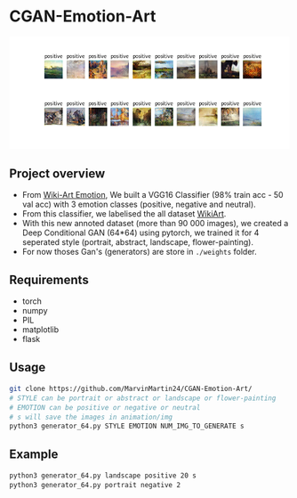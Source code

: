 # CGAN-Emotion-Art

![Generator](https://github.com/MarvinMartin24/CGAN-Emotion-Art/blob/master/animation/img/fake.png)

## Project overview
* From [Wiki-Art Emotion](http://saifmohammad.com/WebPages/wikiartemotions.html), We built a VGG16 Classifier (98% train acc - 50 val acc) with 3 emotion classes (positive, negative and neutral).
* From this classifier, we labelised the all dataset [WikiArt](https://www.kaggle.com/ipythonx/wikiart-gangogh-creating-art-gan).
* With this new annoted dataset (more than 90 000 images), we created a Deep Conditional GAN (64*64) using pytorch, we trained it for 4 seperated style (portrait, abstract, landscape, flower-painting).
* For now thoses Gan's (generators) are store in `./weights` folder.

## Requirements
* torch
* numpy
* PIL
* matplotlib
* flask

## Usage
```bash
git clone https://github.com/MarvinMartin24/CGAN-Emotion-Art/
# STYLE can be portrait or abstract or landscape or flower-painting
# EMOTION can be positive or negative or neutral
# s will save the images in animation/img
python3 generator_64.py STYLE EMOTION NUM_IMG_TO_GENERATE s
```
## Example
```bash
python3 generator_64.py landscape positive 20 s
python3 generator_64.py portrait negative 2
```
